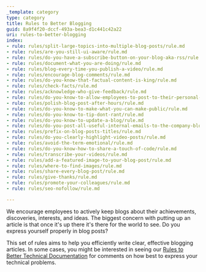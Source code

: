 ```yaml
---
_template: category
type: category
title: Rules to Better Blogging
guid: 8a9f4f20-dccf-493a-bea3-d1c441c42a22
uri: rules-to-better-blogging
index:
- rule: rules/split-large-topics-into-multiple-blog-posts/rule.md
- rule: rules/are-you-still-ui-aware/rule.md
- rule: rules/do-you-have-a-subscribe-button-on-your-blog-aka-rss/rule.md
- rule: rules/document-what-you-are-doing/rule.md
- rule: rules/blog-every-time-you-publish-a-video/rule.md
- rule: rules/encourage-blog-comments/rule.md
- rule: rules/do-you-know-that-factual-content-is-king/rule.md
- rule: rules/check-facts/rule.md
- rule: rules/acknowledge-who-give-feedback/rule.md
- rule: rules/do-you-know-to-allow-employees-to-post-to-their-personal-blog/rule.md
- rule: rules/polish-blog-post-after-hours/rule.md
- rule: rules/do-you-know-to-make-what-you-can-make-public/rule.md
- rule: rules/do-you-know-to-tip-dont-rant/rule.md
- rule: rules/do-you-know-to-update-a-blog/rule.md
- rule: rules/do-you-post-all-useful-internal-emails-to-the-company-blog/rule.md
- rule: rules/prefix-on-blog-posts-titles/rule.md
- rule: rules/do-you-clearly-highlight-video-posts/rule.md
- rule: rules/avoid-the-term-emotional/rule.md
- rule: rules/do-you-know-how-to-share-a-touch-of-code/rule.md
- rule: rules/transcribe-your-videos/rule.md
- rule: rules/add-a-featured-image-to-your-blog-post/rule.md
- rule: rules/where-to-find-images/rule.md
- rule: rules/share-every-blog-post/rule.md
- rule: rules/give-thanks/rule.md
- rule: rules/promote-your-colleagues/rule.md
- rule: rules/seo-nofollow/rule.md

---
```


We encourage employees to actively keep blogs about their achievements, discoveries, interests, and ideas. The biggest concern with putting up an article is that once it's up there it's there for the world to see. Do you express yourself properly in blog posts?

This set of rules aims to help you efficiently write clear, effective blogging articles. In some cases, you might be interested in seeing our [Rules to Better Technical Documentation](/rules-to-better-technical-documentation) for comments on how best to express your technical problems.

